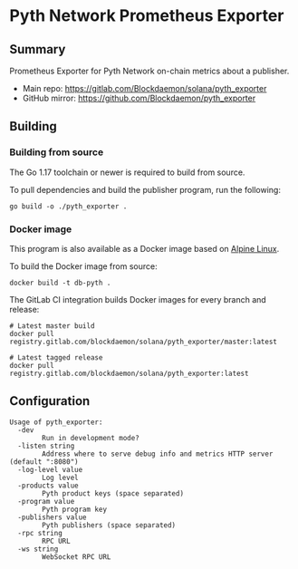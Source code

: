 # Pyth Network Prometheus Exporter

## Summary

Prometheus Exporter for Pyth Network on-chain metrics about a publisher.

- Main repo: https://gitlab.com/Blockdaemon/solana/pyth_exporter
- GitHub mirror: https://github.com/Blockdaemon/pyth_exporter

## Building

### Building from source

The Go 1.17 toolchain or newer is required to build from source.

To pull dependencies and build the publisher program, run the following:

```shell
go build -o ./pyth_exporter .
```

### Docker image

This program is also available as a Docker image based on [Alpine Linux](https://alpinelinux.org).

To build the Docker image from source:

```shell
docker build -t db-pyth .
```

The GitLab CI integration builds Docker images for every branch and release:

```shell
# Latest master build
docker pull registry.gitlab.com/blockdaemon/solana/pyth_exporter/master:latest

# Latest tagged release
docker pull registry.gitlab.com/blockdaemon/solana/pyth_exporter:latest
```

## Configuration

```
Usage of pyth_exporter:
  -dev
        Run in development mode?
  -listen string
        Address where to serve debug info and metrics HTTP server (default ":8080")
  -log-level value
        Log level
  -products value
        Pyth product keys (space separated)
  -program value
        Pyth program key
  -publishers value
        Pyth publishers (space separated)
  -rpc string
        RPC URL
  -ws string
        WebSocket RPC URL
```
